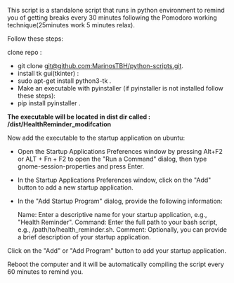 This script is a standalone script that runs in python environment to remind you of getting breaks every 30 minutes following the Pomodoro working technique(25minutes work 5 minutes relax).


Follow these steps: 

clone repo :
- git clone [git@github.com:MarinosTBH/python-scripts.git](git@github.com:MarinosTBH/python-scripts.git).
- install tk gui(tkinter) :
- sudo apt-get install python3-tk .
- Make an executable with pyinstaller (if pyinstaller is not installed follow these steps):
- pip install pyinstaller .

**The executable will be located in dist dir called : /dist/HealthReminder_modifcation** 

Now add the executable to the startup application on ubuntu:
- Open the Startup Applications Preferences window by pressing Alt+F2 or ALT + Fn + F2 to open the "Run a Command" dialog, then type gnome-session-properties and press Enter.

- In the Startup Applications Preferences window, click on the "Add" button to add a new startup application.

- In the "Add Startup Program" dialog, provide the following information:

    Name: Enter a descriptive name for your startup application, e.g., "Health Reminder".
    Command: Enter the full path to your bash script, e.g., /path/to/health_reminder.sh.
    Comment: Optionally, you can provide a brief description of your startup application.

Click on the "Add" or "Add Program" button to add your startup application.

Reboot the computer and it will be automatically compiling the script every 60 minutes to remind you.